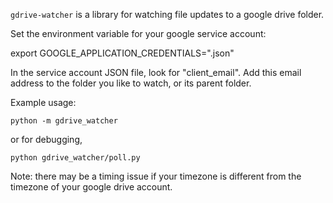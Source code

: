 `gdrive-watcher` is a library for watching file updates to a google drive folder.

Set the environment variable for your google service account:

export GOOGLE_APPLICATION_CREDENTIALS="<path to your google service account file>.json"

In the service account JSON file, look for "client_email". Add this email address to the folder you like to watch, or its parent folder.

Example usage:


```
python -m gdrive_watcher
```

or for debugging,

```
python gdrive_watcher/poll.py 
```

Note: there may be a timing issue if your timezone is different from the timezone of your google drive account.